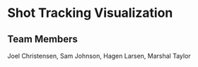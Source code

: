 # Shot Tracking Visualization

## Team Members

Joel Christensen, Sam Johnson, Hagen Larsen, Marshal Taylor


